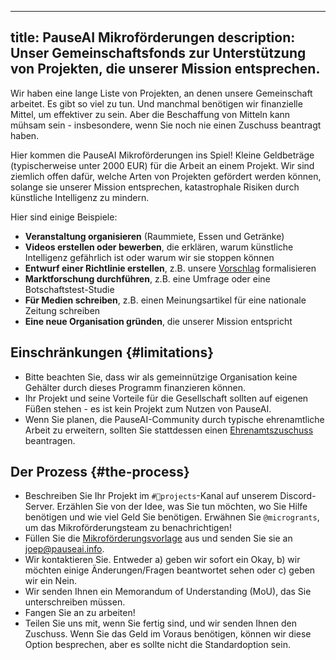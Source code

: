 

---
title: PauseAI Mikroförderungen
description: Unser Gemeinschaftsfonds zur Unterstützung von Projekten, die unserer Mission entsprechen.
---

Wir haben eine lange Liste von Projekten, an denen unsere Gemeinschaft arbeitet.
Es gibt so viel zu tun.
Und manchmal benötigen wir finanzielle Mittel, um effektiver zu sein.
Aber die Beschaffung von Mitteln kann mühsam sein - insbesondere, wenn Sie noch nie einen Zuschuss beantragt haben.

Hier kommen die PauseAI Mikroförderungen ins Spiel!
Kleine Geldbeträge (typischerweise unter 2000 EUR) für die Arbeit an einem Projekt.
Wir sind ziemlich offen dafür, welche Arten von Projekten gefördert werden können, solange sie unserer Mission entsprechen, katastrophale Risiken durch künstliche Intelligenz zu mindern.

Hier sind einige Beispiele:

- **Veranstaltung organisieren** (Raummiete, Essen und Getränke)
- **Videos erstellen oder bewerben**, die erklären, warum künstliche Intelligenz gefährlich ist oder warum wir sie stoppen können
- **Entwurf einer Richtlinie erstellen**, z.B. unsere [Vorschlag](/proposal) formalisieren
- **Marktforschung durchführen**, z.B. eine Umfrage oder eine Botschaftstest-Studie
- **Für Medien schreiben**, z.B. einen Meinungsartikel für eine nationale Zeitung schreiben
- **Eine neue Organisation gründen**, die unserer Mission entspricht

## Einschränkungen {#limitations}

- Bitte beachten Sie, dass wir als gemeinnützige Organisation keine Gehälter durch dieses Programm finanzieren können.
- Ihr Projekt und seine Vorteile für die Gesellschaft sollten auf eigenen Füßen stehen - es ist kein Projekt zum Nutzen von PauseAI.
- Wenn Sie planen, die PauseAI-Community durch typische ehrenamtliche Arbeit zu erweitern, sollten Sie stattdessen einen [Ehrenamtszuschuss](/volunteer-stipends) beantragen.

## Der Prozess {#the-process}

- Beschreiben Sie Ihr Projekt im `#💪projects`-Kanal auf unserem Discord-Server. Erzählen Sie von der Idee, was Sie tun möchten, wo Sie Hilfe benötigen und wie viel Geld Sie benötigen. Erwähnen Sie `@microgrants`, um das Mikroförderungsteam zu benachrichtigen!
- Füllen Sie die [Mikroförderungsvorlage](https://docs.google.com/document/d/1oPXezImarCY7MCYaT-lJb-uLNbbQ76O1FYNr-WTS6hI/edit?usp=sharing) aus und senden Sie sie an [joep@pauseai.info](mailto:joep@pauseai.info).
- Wir kontaktieren Sie. Entweder a) geben wir sofort ein Okay, b) wir möchten einige Änderungen/Fragen beantwortet sehen oder c) geben wir ein Nein.
- Wir senden Ihnen ein Memorandum of Understanding (MoU), das Sie unterschreiben müssen.
- Fangen Sie an zu arbeiten!
- Teilen Sie uns mit, wenn Sie fertig sind, und wir senden Ihnen den Zuschuss. Wenn Sie das Geld im Voraus benötigen, können wir diese Option besprechen, aber es sollte nicht die Standardoption sein.
